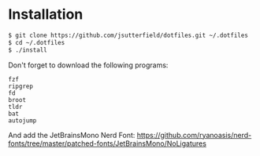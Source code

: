 # Installation
```bash
$ git clone https://github.com/jsutterfield/dotfiles.git ~/.dotfiles
$ cd ~/.dotfiles
$ ./install
```
Don't forget to download the following programs:
```
fzf
ripgrep
fd
broot
tldr
bat
autojump
```
And add the JetBrainsMono Nerd Font: https://github.com/ryanoasis/nerd-fonts/tree/master/patched-fonts/JetBrainsMono/NoLigatures
